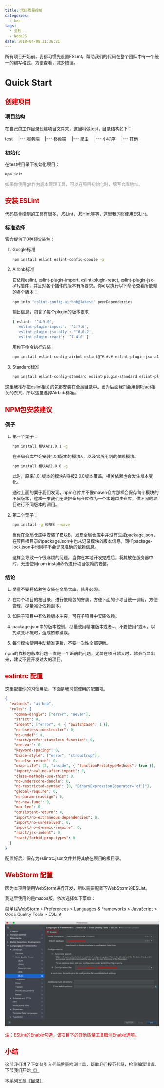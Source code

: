 ```yaml
---
title: 代码质量控制
categories:
  - koa
tags:
  - 全栈
  - NodeJS
date: 2018-04-08 11:36:21
---
```

所有项目开始前，我都习惯先设置ESLint，帮助我们的代码在整个团队中有一个统一的编写格式，方便查看，减少错误。

# Quick Start

## <font color=#c00>创建项目</font>

### 项目结构

在自己的工作目录创建项目文件夹，这里叫做test，目录结构如下：

test
&emsp;|--- 服务端
&emsp;|--- 移动端
&emsp;|--- 爬虫
&emsp;|--- 小程序
&emsp;|--- 其他

<!--more-->

### 初始化

在test根目录下初始化项目：

``` bash
npm init
```

<font color=#999>如果你使用git作为版本管理工具，可以在项目初始化时，填写仓库地址。</font>

## <font color=#c00>安装 ESLint</font>

代码质量控制的工具有很多，JSLint，JSHint等等，这里我习惯使用ESLint。

### 标准选择

官方提供了3种预安装包：

1. Google标准

	``` bash
	npm install eslint eslint-config-google -g
	```

2. Airbnb标准

	它依赖eslint, eslint-plugin-import, eslint-plugin-react, eslint-plugin-jsx-a11y插件，并且对各个插件的版本有所要求。你可以执行以下命令查看所依赖的各个版本：

	``` bash
	npm info "eslint-config-airbnb@latest" peerDependencies
	```

	输出信息，包含了每个plugin的版本要求

	``` bash
	{ eslint: '^4.9.0',
	  'eslint-plugin-import': '^2.7.0',
	  'eslint-plugin-jsx-a11y': '^6.0.2',
	  'eslint-plugin-react': '^7.4.0' }
	```

	用如下命令执行安装：

	``` bash
	npm install eslint-config-airbnb eslint@^#.#.# eslint-plugin-jsx-a11y@^#.#.# eslint-plugin-import@^#.#.# eslint-plugin-react@^#.#.# -g
	```

3. Standard标准

	``` bash
	npm install eslint-config-standard eslint-plugin-standard eslint-plugin-promise -g
	```

这里我推荐把eslint相关的包都安装在全局目录中。因为后面我们会用到React相关的东东，所以这里选择Airbnb标准。

## <font color=#c00>NPM包安装建议</font>

### 例子

1. 第一个栗子：

    ``` bash
    npm install 模块A@1.0.1 -g
    ```

    在全局仓库中会安装1.0.1版本的模块A，以及它所用到的依赖模块。

    ``` bash
    npm install 模块A@2.0.0 -g
    ```

    此时，原来1.0.1版本的模块A将被2.0.0版本覆盖，相关依赖也会发生版本变化。

    通过上面的栗子我们发现，npm仓库并不像maven仓库那样会保存每个模块的不同版本，这样一来我们无法把全局仓库作为一个本地中央仓库，供不同的项目进行不同版本的调用。

2. 第二个栗子：

    ``` bash
    npm install -g 模块B --save
    ```

    当你在全局仓库中安装了模块B，发现全局仓库中并没有生成package.json，在项目根目录的package.json中也未记录模块的版本信息，同样package-lock.json中也同样不会记录准确的依赖信息。

    这样会导致一个很麻烦的问题，当你在本地开发完成后，将其放在服务器中时，无法使用npm install命令进行项目依赖的安装。

### 结论

1. 尽量不要将依赖包安装在全局仓库，除非必须。

2. 在每个项目的根目录，进行依赖包的安装，方便下面的子项目统一调用，方便管理，尽量减少依赖副本。

3. 如果子项目中有依赖版本冲突，可在子项目中安装依赖。

4. package.json中的版本控制，尽量使用精准版本或者~，不要使用^或＊。以免改变环境时，造成依赖错误。

5. 每个模块使用手动精准更新，不要一次性全部更新。

npm的依赖包版本问题一直是一个诟病的问题，尤其在项目越大时，越会凸显出来，建议不要开发过大的项目。

## <font color=#c00>eslintrc 配置</font>

这里配置你的习惯用法，下面是我习惯使用的配置项。

``` json
{
  "extends": "airbnb",
  "rules": {
    "comma-dangle": ["error", "never"],
    "strict": 0,
    "indent": ["error", 4, { "SwitchCase": 1 }],
    "no-useless-constructor": 0,
    "no-undef": 0,
    "react/prefer-stateless-function": 0,
    "one-var": 0,
    "keyword-spacing": 0,
    "brace-style": ["error", "stroustrup"],
    "no-else-return": 0,
    "wrap-iife": [2, "inside", { "functionPrototypeMethods": true }],
    "import/newline-after-import": 0,
    "class-methods-use-this": 0,
    "no-underscore-dangle": 0,
    "no-restricted-syntax": [0, "BinaryExpression[operator='of']"],
    "global-require": 0,
    "no-param-reassign": 0,
    "no-new-func": 0,
    "max-len": 0,
    "consistent-return": 0,
    "import/no-extraneous-dependencies": 0,
    "import/no-unresolved": 0,
    "import/no-dynamic-require": 0,
    "react/jsx-indent": 0,
    "react/forbid-prop-types": 0
  }
}
```

配置好后，保存为eslintrc.json文件并将其放在项目的根目录。

## <font color=#c00>WebStorm 配置</font>

因为本项目使用WebStorm进行开发，所以需要配置下WebStorm的ESLint。

我这里使用的是macos版，依次选择如下菜单：

菜单栏WebStorm > Preferences > Languages & Frameworks > JavaScript > Code Quality Tools > ESLint

![eslint](/images/post/koa/koa1.png)

<font color=#c00>注：ESLint的Enable勾选，该项目下的其他质量工具取消Enable选项。</font>

## <font color=#c00>小结</font>

这节我们讲了下如何引入代码质量检测工具，帮助我们规范代码，检测编写错误。下节我们开始[《》](/koa/)

本系列文章[《目录》](/koa/koa-start/)